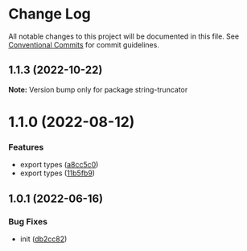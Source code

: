 # Change Log

All notable changes to this project will be documented in this file.
See [Conventional Commits](https://conventionalcommits.org) for commit guidelines.

## 1.1.3 (2022-10-22)

**Note:** Version bump only for package string-truncator

# 1.1.0 (2022-08-12)

### Features

- export types ([a8cc5c0](https://github.com/codsen/codsen/commit/a8cc5c01b4d51b617a0251353eeeb317f18f941c))
- export types ([11b5fb9](https://github.com/codsen/codsen/commit/11b5fb936ce20e0a77c3a09806773e1cd7695c50))

## 1.0.1 (2022-06-16)

### Bug Fixes

- init ([db2cc82](https://github.com/codsen/codsen/commit/db2cc82df92a4700e48dc95dd025393acb0ab673))
